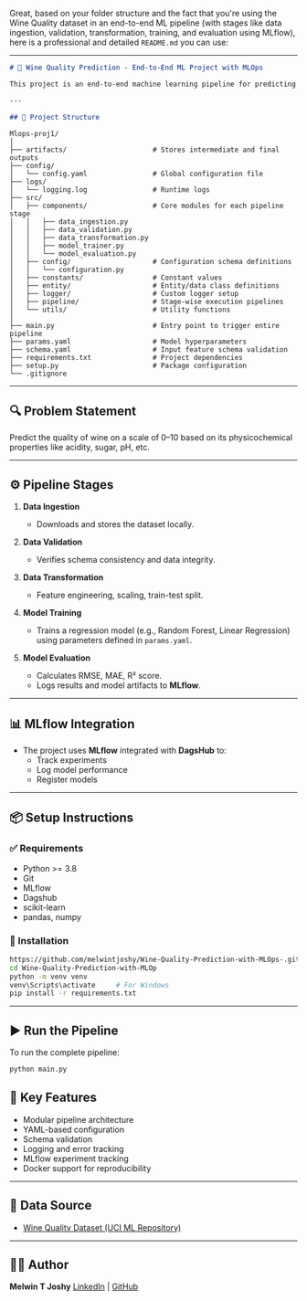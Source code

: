 Great, based on your folder structure and the fact that you're using the Wine Quality dataset in an end-to-end ML pipeline (with stages like data ingestion, validation, transformation, training, and evaluation using MLflow), here is a professional and detailed `README.md` you can use:

---

```markdown
# 🍷 Wine Quality Prediction - End-to-End ML Project with MLOps

This project is an end-to-end machine learning pipeline for predicting wine quality using the [Wine Quality Dataset](https://archive.ics.uci.edu/ml/datasets/wine+quality). It follows MLOps best practices including modular coding, logging, configuration management, experiment tracking with MLflow, and version control with Git.

---

## 📁 Project Structure

```

```
Mlops-proj1/
│
├── artifacts/                     # Stores intermediate and final outputs
├── config/
│   └── config.yaml                # Global configuration file
├── logs/
│   └── logging.log                # Runtime logs
├── src/
│   ├── components/                # Core modules for each pipeline stage
│   │   ├── data_ingestion.py
│   │   ├── data_validation.py
│   │   ├── data_transformation.py
│   │   ├── model_trainer.py
│   │   └── model_evaluation.py
│   ├── config/                    # Configuration schema definitions
│   │   └── configuration.py
│   ├── constants/                 # Constant values
│   ├── entity/                    # Entity/data class definitions
│   ├── logger/                    # Custom logger setup
│   ├── pipeline/                  # Stage-wise execution pipelines
│   └── utils/                     # Utility functions
│
├── main.py                        # Entry point to trigger entire pipeline
├── params.yaml                    # Model hyperparameters
├── schema.yaml                    # Input feature schema validation
├── requirements.txt               # Project dependencies
├── setup.py                       # Package configuration
└── .gitignore
```


---

## 🔍 Problem Statement

Predict the quality of wine on a scale of 0–10 based on its physicochemical properties like acidity, sugar, pH, etc.

---

## ⚙️ Pipeline Stages

1. **Data Ingestion**
   - Downloads and stores the dataset locally.

2. **Data Validation**
   - Verifies schema consistency and data integrity.

3. **Data Transformation**
   - Feature engineering, scaling, train-test split.

4. **Model Training**
   - Trains a regression model (e.g., Random Forest, Linear Regression) using parameters defined in `params.yaml`.

5. **Model Evaluation**
   - Calculates RMSE, MAE, R² score.
   - Logs results and model artifacts to **MLflow**.

---

## 📊 MLflow Integration

- The project uses **MLflow** integrated with **DagsHub** to:
  - Track experiments
  - Log model performance
  - Register models

---

## 📦 Setup Instructions

### ✅ Requirements

- Python >= 3.8
- Git
- MLflow
- Dagshub
- scikit-learn
- pandas, numpy

### 🚀 Installation

```bash
https://github.com/melwintjoshy/Wine-Quality-Prediction-with-MLOps-.git
cd Wine-Quality-Prediction-with-MLOp
python -m venv venv
venv\Scripts\activate     # For Windows
pip install -r requirements.txt
````

---

## ▶️ Run the Pipeline

To run the complete pipeline:

```bash
python main.py
```



## 📌 Key Features

* Modular pipeline architecture
* YAML-based configuration
* Schema validation
* Logging and error tracking
* MLflow experiment tracking
* Docker support for reproducibility

---

## 📂 Data Source

* [Wine Quality Dataset (UCI ML Repository)](https://archive.ics.uci.edu/ml/datasets/wine+quality)

---

## 👨‍💻 Author

**Melwin T Joshy**
[LinkedIn](https://linkedin.com/in/melwintjoshy) | [GitHub](https://github.com/melwintjoshy)
